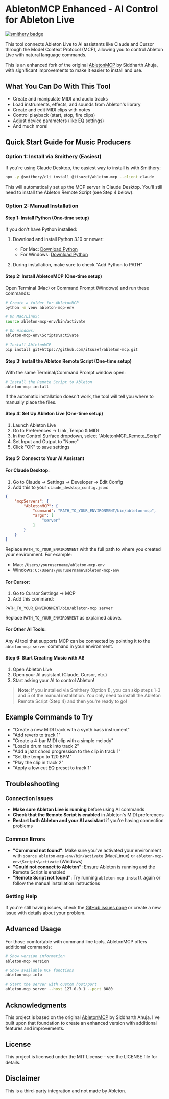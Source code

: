 # AbletonMCP Enhanced - AI Control for Ableton Live
[![smithery badge](https://smithery.ai/badge/@itsuzef/ableton-mcp)](https://smithery.ai/server/@itsuzef/ableton-mcp/deployments)

This tool connects Ableton Live to AI assistants like Claude and Cursor through the Model Context Protocol (MCP), allowing you to control Ableton Live with natural language commands.

This is an enhanced fork of the original [AbletonMCP](https://github.com/ahujasid/ableton-mcp) by Siddharth Ahuja, with significant improvements to make it easier to install and use.

## What You Can Do With This Tool

- Create and manipulate MIDI and audio tracks
- Load instruments, effects, and sounds from Ableton's library
- Create and edit MIDI clips with notes
- Control playback (start, stop, fire clips)
- Adjust device parameters (like EQ settings)
- And much more!

## Quick Start Guide for Music Producers

### Option 1: Install via Smithery (Easiest)

If you're using Claude Desktop, the easiest way to install is with Smithery:

```bash
npx -y @smithery/cli install @itsuzef/ableton-mcp --client claude
```

This will automatically set up the MCP server in Claude Desktop. You'll still need to install the Ableton Remote Script (see Step 4 below).

### Option 2: Manual Installation

#### Step 1: Install Python (One-time setup)

If you don't have Python installed:

1. Download and install Python 3.10 or newer:
   - For Mac: [Download Python](https://www.python.org/downloads/)
   - For Windows: [Download Python](https://www.python.org/downloads/windows/)

2. During installation, make sure to check "Add Python to PATH"

#### Step 2: Install AbletonMCP (One-time setup)

Open Terminal (Mac) or Command Prompt (Windows) and run these commands:

```bash
# Create a folder for AbletonMCP
python -m venv ableton-mcp-env

# On Mac/Linux:
source ableton-mcp-env/bin/activate

# On Windows:
ableton-mcp-env\Scripts\activate

# Install AbletonMCP
pip install git+https://github.com/itsuzef/ableton-mcp.git
```

#### Step 3: Install the Ableton Remote Script (One-time setup)

With the same Terminal/Command Prompt window open:

```bash
# Install the Remote Script to Ableton
ableton-mcp install
```

If the automatic installation doesn't work, the tool will tell you where to manually place the files.

#### Step 4: Set Up Ableton Live (One-time setup)

1. Launch Ableton Live
2. Go to Preferences → Link, Tempo & MIDI
3. In the Control Surface dropdown, select "AbletonMCP_Remote_Script"
4. Set Input and Output to "None"
5. Click "OK" to save settings

#### Step 5: Connect to Your AI Assistant

#### For Claude Desktop:

1. Go to Claude → Settings → Developer → Edit Config
2. Add this to your `claude_desktop_config.json`:

```json
{
    "mcpServers": {
        "AbletonMCP": {
            "command": "PATH_TO_YOUR_ENVIRONMENT/bin/ableton-mcp",
            "args": [
                "server"
            ]
        }
    }
}
```

Replace `PATH_TO_YOUR_ENVIRONMENT` with the full path to where you created your environment. For example:
- Mac: `/Users/yourusername/ableton-mcp-env`
- Windows: `C:\Users\yourusername\ableton-mcp-env`

#### For Cursor:

1. Go to Cursor Settings → MCP
2. Add this command:

```
PATH_TO_YOUR_ENVIRONMENT/bin/ableton-mcp server
```

Replace `PATH_TO_YOUR_ENVIRONMENT` as explained above.

#### For Other AI Tools:

Any AI tool that supports MCP can be connected by pointing it to the `ableton-mcp server` command in your environment.

#### Step 6: Start Creating Music with AI!

1. Open Ableton Live
2. Open your AI assistant (Claude, Cursor, etc.)
3. Start asking your AI to control Ableton!

> **Note**: If you installed via Smithery (Option 1), you can skip steps 1-3 and 5 of the manual installation. You only need to install the Ableton Remote Script (Step 4) and then you're ready to go!

## Example Commands to Try

- "Create a new MIDI track with a synth bass instrument"
- "Add reverb to track 1"
- "Create a 4-bar MIDI clip with a simple melody"
- "Load a drum rack into track 2"
- "Add a jazz chord progression to the clip in track 1"
- "Set the tempo to 120 BPM"
- "Play the clip in track 2"
- "Apply a low cut EQ preset to track 1"

## Troubleshooting

### Connection Issues

- **Make sure Ableton Live is running** before using AI commands
- **Check that the Remote Script is enabled** in Ableton's MIDI preferences
- **Restart both Ableton and your AI assistant** if you're having connection problems

### Common Errors

- **"Command not found"**: Make sure you've activated your environment with `source ableton-mcp-env/bin/activate` (Mac/Linux) or `ableton-mcp-env\Scripts\activate` (Windows)
- **"Could not connect to Ableton"**: Ensure Ableton is running and the Remote Script is enabled
- **"Remote Script not found"**: Try running `ableton-mcp install` again or follow the manual installation instructions

### Getting Help

If you're still having issues, check the [GitHub issues page](https://github.com/itsuzef/ableton-mcp/issues) or create a new issue with details about your problem.

## Advanced Usage

For those comfortable with command line tools, AbletonMCP offers additional commands:

```bash
# Show version information
ableton-mcp version

# Show available MCP functions
ableton-mcp info

# Start the server with custom host/port
ableton-mcp server --host 127.0.0.1 --port 8080
```

## Acknowledgments

This project is based on the original [AbletonMCP](https://github.com/ahujasid/ableton-mcp) by Siddharth Ahuja. I've built upon that foundation to create an enhanced version with additional features and improvements.

## License

This project is licensed under the MIT License - see the LICENSE file for details.

## Disclaimer

This is a third-party integration and not made by Ableton.
